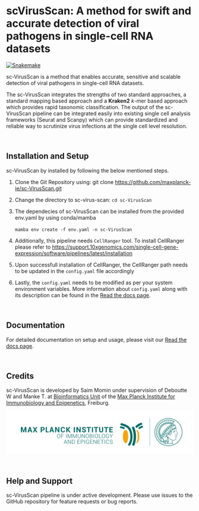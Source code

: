 # scVirusScan: A method for swift and accurate detection of viral pathogens in single-cell RNA datasets


[![Snakemake](https://img.shields.io/badge/snakemake-≥6.3.0-brightgreen.svg)](https://snakemake.github.io)

sc-VirusScan is a method that enables accurate, sensitive and scalable detection of viral pathogens in single-cell RNA datasets.

The sc-VirusScan integrates the strengths of two standard approaches, a standard mapping based approach and a **Kraken2** _k_-mer based approach which provides rapid taxonomic classification. The output of the sc-VirusScan pipeline can be integrated easily into existing single cell analysis frameworks (Seurat and Scanpy) which can provide standardized and reliable way to scrutinize virus infections at the single cell level resolution.


<br /> 

## Installation and Setup

sc-VirusScan by installed by following the below mentioned steps.

1. Clone the Git Repository using: git clone https://github.com/maxplanck-ie/sc-VirusScan.git

2. Change the directory to sc-virus-scan: `cd sc-VirusScan`

3. The dependecies of sc-VirusScan can be installed from the provided env.yaml by using conda/mamba

     `mamba env create -f env.yaml -n sc-VirusScan`

5. Additionally, this pipeline needs `CellRanger` tool. To install CellRanger please refer to  https://support.10xgenomics.com/single-cell-gene-expression/software/pipelines/latest/installation  


6. Upon successfull installation of CellRanger, the CellRanger path needs to be updated in the `config.yaml` file accordingly

7. Lastly, the `config.yaml` needs to be modified as per your system environment variables. More information about `config.yaml` along with its description can be found in the [Read the docs page](https://sc-virusscan.readthedocs.io/en/latest/index.html).

<br /> 

## Documentation
For detailed documentation on setup and usage, please visit our [Read the docs page](https://sc-virusscan.readthedocs.io/en/latest/index.html).

<br /> 

## Credits
sc-VirusScan is developed by Saim Momin under supervision of Deboutte W and Manke T. at [Bioinformatics Unit](http://www.ie-freiburg.mpg.de/bioinformaticsfac) of the [Max Planck Institute for Immunobiology and Epigenetics](http://www.ie-freiburg.mpg.de/), Freiburg.

![MPI_Logo](docs/mpi_logo.jpg)

<br /> 

## Help and Support
sc-VirusScan pipeline is under active development. Please use issues to the GitHub repository for feature requests or bug reports. 
<br /> 

